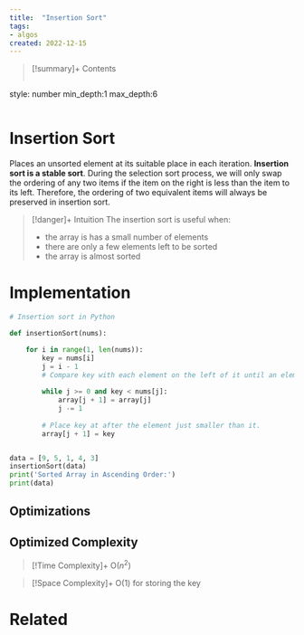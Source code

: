 ```yaml
---
title:  "Insertion Sort"
tags:
- algos
created: 2022-12-15
---
```


>[!summary]+ Contents
>```toc
style: number
min_depth:1
max_depth:6 
>```


# Insertion Sort
Places an unsorted element at its suitable place in each iteration.
**Insertion sort is a stable sort**. During the selection sort process, we will only swap the ordering of any two items if the item on the right is less than the item to its left. Therefore, the ordering of two equivalent items will always be preserved in insertion sort.

> [!danger]+ Intuition
> The insertion sort is useful when:
> - the array is has a small number of elements
> - there are only a few elements left to be sorted
> - the array is almost sorted

# Implementation

```python
# Insertion sort in Python

def insertionSort(nums):

    for i in range(1, len(nums)):
	    key = nums[i]
        j = i - 1
        # Compare key with each element on the left of it until an element smaller than it is found
      
        while j >= 0 and key < nums[j]:
            array[j + 1] = array[j]
            j -= 1
        
        # Place key at after the element just smaller than it.
        array[j + 1] = key


data = [9, 5, 1, 4, 3]
insertionSort(data)
print('Sorted Array in Ascending Order:')
print(data)
```

## Optimizations

## Optimized Complexity

>[!Time Complexity]+
>O($n^2$)

>[!Space Complexity]+
>O(1) for storing the key



# Related
